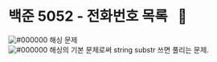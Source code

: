 # 백준 5052 - 전화번호 목록 &nbsp; :large_blue_circle:  
![#000000](https://placehold.it/15/000000/000000?text=+) 해싱 문제  
![#000000](https://placehold.it/15/000000/000000?text=+) 해싱의 기본 문제로써 string substr 쓰면 풀리는 문제.  
